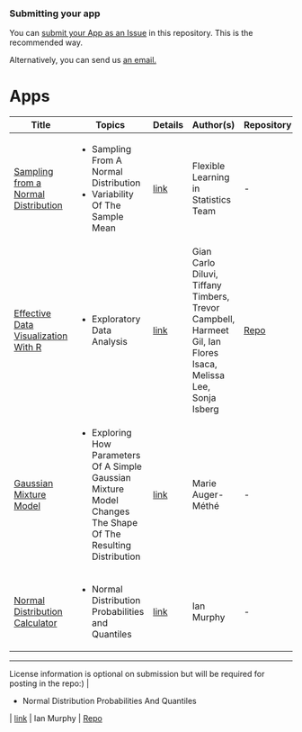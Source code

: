 ### Submitting your app

You can [submit your App as an Issue](https://github.com/UBC-STAT/shiny-apps/issues/new/choose) in this repository. This is the recommended way.

Alternatively, you can send us <a href="mailto:asda@stat.ubc.ca?subject=Shiny%20App%20Submission&body=-%20AUTHORS:%0A-%20TITLE:%0A-%20MAIN%20TOPIC:%0A-%20DESCRIPTION:%20[a%20sentence%20or%20two%20describing%20the%20app]%0A-%20LINK%20TO%20DEPLOYED%20APP:%0A%0A---------------------------%0ALicense%20information%20is%20optional%20on%20submission%20but%20will%20be%20required%20for%20posting%20in%20the%20repo:%0A%0A-%20LICENSE:%20[For%20licensing%20code,%20we%20recommend%20the%20MIT%20License%20or%20GNU%20GPL%20V3.%20For%20information%20see:%20https://github.com/UBC-STAT/shiny-apps/blob/main/license.md]%0A---------------------------%0A%0AThe%20following%20information%20is%20optional:%0A-%20LINK%20TO%20REPOSITORY:%20[for%20collaboration%20purposes,%20the%20app%20should%20be%20in%20its%20own%20repository]%0A-%20LEVEL%20OF%20DEPLOYMENT:%20[under%20development,%20beta%20version,%20ready%20for%20use]%0A-%20E-MAIL%20ADDRESS:%0A-%20COURSES%20FOR%20USE:%0A-%20PREREQUISITES:%0A%20%20%20%20-%20prerequisite%201%20leave%20four%20spaces%20to%20indent%20within%20a%20list%0A%20%20%20%20-%20prerequisite%202%0A-%20LEARNING%20OBJECTIVES:%0A%20%20%20%20-%20learning%20objective%201:%20leave%20four%20spaces%20to%20indent%20within%20a%20list%0A%20%20%20%20%20%20%20%20-%20learning%20objective%201.1:%20another%20four%20spaces%0A%20%20%20%20%20%20%20%20-%20learning%20objective%201.2%0A%20%20%20%20-%20learning%20objective%202%0A-%20ACCOMPANYING%20ACTIVITY:%20[is%20there%20an%20activity%20related%20to%20the%20app?]%0A-%20ADDITIONAL%20COMMENTS:%0A%0A">an email.</a>

# Apps

Title | Topics | Details | Author(s) | Repository
------|-----|---------|-------------|------------
[Sampling from a Normal Distribution](https://statspace.elearning.ubc.ca/handle/123456789/42) | <ul><li>Sampling From A Normal Distribution</li><li> Variability Of The Sample Mean</li></ul> | [link](https://github.com/UBC-STAT/shiny-apps/blob/main/accepted-apps/2021-11-18-sampling-from-a-Normal-Distribution.md) | Flexible Learning in Statistics Team | -
[Effective Data Visualization With R](https://statspace.elearning.ubc.ca/handle/123456789/332) | <ul><li>Exploratory Data Analysis</li></ul> | [link](https://github.com/UBC-STAT/shiny-apps/blob/main/accepted-apps/2021-11-29-effective-data-visualization-with-r.md) | Gian Carlo Diluvi, Tiffany Timbers, Trevor Campbell, Harmeet Gil, Ian Flores Isaca, Melissa Lee, Sonja Isberg | [Repo](https://github.com/UBC-DSCI/dataviz-r)
[Gaussian Mixture Model](https://stat300.stat.ubc.ca/Gaussian_Mixture_Model/) | <ul><li>Exploring How Parameters Of A Simple Gaussian Mixture Model Changes The Shape Of The Resulting Distribution</li></ul> | [link](https://github.com/UBC-STAT/shiny-apps/blob/main/accepted-apps/2021-12-09-Gaussian-Mixture-Model.md) | Marie Auger-Méthé | -
[Normal Distribution Calculator](https://shiny-apps.stat.ubc.ca/phase_definitions/) | <ul><li>Normal Distribution Probabilities and Quantiles</li></ul> | [link](https://github.com/UBC-STAT/shiny-apps/blob/main/accepted-apps/2022-01-18-Normal-Distribution-Calculator.md) | Ian Murphy | -

---------------------------
License information is optional on submission but will be required for posting in the repo:) | <ul><li>Normal Distribution Probabilities And Quantiles</li></ul> | [link](https://github.com/UBC-STAT/shiny-apps/blob/main/accepted-apps/2022-01-18-Normal-Distribution-Calculator.md) | Ian Murphy | [Repo](NA)
